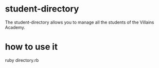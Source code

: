 # student-directory

The student-directory allows you to manage all the students of the Villains Academy.

# how to use it

ruby directory.rb